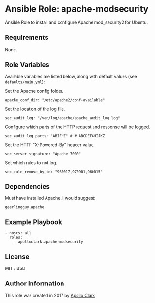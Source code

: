 # Ansible Role: apache-modsecurity

Ansible Role to install and configure Apache mod_security2 for Ubuntu.


## Requirements

None.

## Role Variables

Available variables are listed below, along with default values (see `defaults/main.yml`):

Set the Apache config folder.
    
    apache_conf_dir: "/etc/apache2/conf-available"

Set the location of the log file.

    sec_audit_log: "/var/log/apache/apache_audit_log.log"

Configure which parts of the HTTP request and response will be logged.

    sec_audit_log_parts: "ABIFHZ" # # ABCDEFGHIJKZ
    
Set the HTTP "X-Powered-By" header value.

    sec_server_signature: "Apache 7000"

Set which rules to not log.

    sec_rule_remove_by_id: "960017,970901,960015"

## Dependencies

Must have installed Apache. I would suggest:

    geerlingguy.apache

## Example Playbook

    - hosts: all
      roles:
        - apolloclark.apache-modsecurity

## License

MIT / BSD

## Author Information

This role was created in 2017 by [Apollo Clark](https://www.apolloclark.com/)

